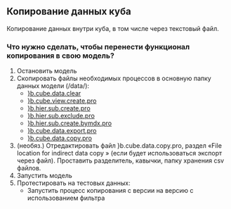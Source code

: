 ## Копирование данных куба

Копирование данных внутри куба, в том числе через текстовый файл.

### Что нужно сделать, чтобы перенести функционал копирования в свою модель?

1.  Остановить модель
2.  Скопировать файлы необходимых процессов в основную папку данных модели (/data/):
    - [}b.cube.data.clear](https://github.com/k2z3/b_model/wiki/%7Db.cube.data.clear)
    - [}b.cube.view.create.pro](https://github.com/k2z3/b_model/wiki/}b.cube.view.create)
    - [}b.hier.sub.create.pro](https://github.com/k2z3/b_model/wiki/}b.hier.sub.create)
    - [}b.hier.sub.exclude.pro](https://github.com/k2z3/b_model/wiki/}b.hier.sub.exclude)
    - [}b.hier.sub.create.bymdx.pro](https://github.com/k2z3/b_model/wiki/}b.hier.sub.create.bymdx)
    - [}b.cube.data.export.pro](https://github.com/k2z3/b_model/wiki/}b.cube.data.export)
    - [}b.cube.data.copy.pro](https://github.com/k2z3/b_model/wiki/}b.cube.data.copy)
3.  (необяз.) Отредактировать файл }b.cube.data.copy.pro, раздел «File location for indirect data copy » (если будет использоваться экспорт через файл). Проставить разделитель, кавычки, папку хранения csv файлов.
4.  Запустить модель
5.  Протестировать на тестовых данных:
    - Запустить процесс копирования с версии на версию с использованием фильтра
